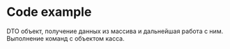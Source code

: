 # Code example
DTO объект, получение данных из массива и дальнейшая работа с ним.
Выполнение команд с объектом касса.
